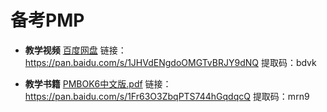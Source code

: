 # 备考PMP
- **教学视频**
[百度网盘](https://pan.baidu.com/s/1JHVdENgdoOMGTvBRJY9dNQ)
链接：https://pan.baidu.com/s/1JHVdENgdoOMGTvBRJY9dNQ 
提取码：bdvk 


- **教学书籍**
[PMBOK6中文版.pdf](https://pan.baidu.com/s/1Fr63O3ZbqPTS744hGqdqcQ)
链接：https://pan.baidu.com/s/1Fr63O3ZbqPTS744hGqdqcQ 
提取码：mrn9 
